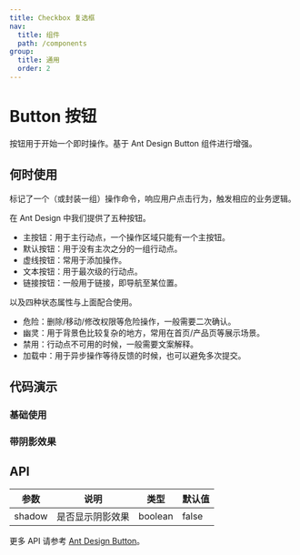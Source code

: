```yaml
---
title: Checkbox 复选框
nav:
  title: 组件
  path: /components
group:
  title: 通用
  order: 2
---
```


# Button 按钮

按钮用于开始一个即时操作。基于 Ant Design Button 组件进行增强。

## 何时使用

标记了一个（或封装一组）操作命令，响应用户点击行为，触发相应的业务逻辑。

在 Ant Design 中我们提供了五种按钮。

- 主按钮：用于主行动点，一个操作区域只能有一个主按钮。
- 默认按钮：用于没有主次之分的一组行动点。
- 虚线按钮：常用于添加操作。
- 文本按钮：用于最次级的行动点。
- 链接按钮：一般用于链接，即导航至某位置。

以及四种状态属性与上面配合使用。

- 危险：删除/移动/修改权限等危险操作，一般需要二次确认。
- 幽灵：用于背景色比较复杂的地方，常用在首页/产品页等展示场景。
- 禁用：行动点不可用的时候，一般需要文案解释。
- 加载中：用于异步操作等待反馈的时候，也可以避免多次提交。

## 代码演示

### 基础使用



### 带阴影效果



## API

| 参数 | 说明 | 类型 | 默认值 |
| --- | --- | --- | --- |
| shadow | 是否显示阴影效果 | boolean | false |

更多 API 请参考 [Ant Design Button](https://ant.design/components/button-cn#api)。